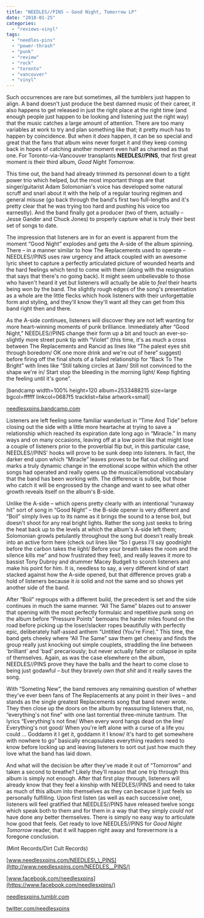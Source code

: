 ```yaml
---
title: "NEEDLES//PINS – Good Night, Tomorrow LP"
date: "2018-01-25"
categories: 
  - "reviews-vinyl"
tags: 
  - "needles-pins"
  - "power-thrash"
  - "punk"
  - "review"
  - "rock"
  - "toronto"
  - "vancouver"
  - "vinyl"
---
```


Such occurrences are rare but sometimes, all the tumblers just happen to align. A band doesn't just produce the best damned music of their career, it also happens to get released in just the right place at the right time (and enough people just happen to be looking and listening just the right way) that the music catches a large amount of attention. There are too many variables at work to try and plan something like that; it pretty much has to happen by coincidence. But when it _does_ happen, it can be so special and great that the fans that album wins never forget it and they keep coming back in hopes of catching another moment even half as charmed as that one. For Toronto-via-Vancouver transplants **NEEDLES//PINS**, that first great moment is their third album, _Good Night Tomorrow_.

This time out, the band had already trimmed its personnel down to a tight power trio which helped, but the most important things are that singer/guitarist Adam Solomonian's voice has developed some natural scruff and snarl about it with the help of a regular touring regimen and general misuse (go back through the band's first two full-lengths and it's pretty clear that he was trying too hard and pushing his voice too earnestly). And the band finally got a producer (two of them, actually – Jesse Gander and Chuck Jones) to properly capture what is truly their best set of songs to date.

The impression that listeners are in for an event is apparent from the moment “Good Night” explodes and gets the A-side of the album spinning. There – in a manner similar to how The Replacements used to operate – NEEDLES//PINS uses raw urgency and attack coupled with an awesome lyric sheet to capture a perfectly articulated picture of wounded hearts and the hard feelings which tend to come with them (along with the resignation that says that there's no going back). It might seem unbelievable to those who haven't heard it yet but listeners will actually be able to _feel_ their hearts being won by the band. The slightly rough edges of the song's presentation as a whole are the little flecks which hook listeners with their unforgettable form and styling, and they'll know they'll want all they can get from this band right then and there.

As the A-side continues, listeners will discover they are not left wanting for more heart-winning moments of punk brilliance. Immediately after “Good Night,” NEEDLES//PINS change their form up a bit and touch an ever-so-slightly more street punk tip with “Violet” (this time, it's as much a cross between The Replacements and Rancid as lines like “The palest eyes shit through boredom/ OK one more drink and we're out of here” suggest) before firing off the final shots of a failed relationship for “Back To The Bright” with lines like “Still talking circles at 3am/ Still not convinced to the shape we're in/ Start stop the bleeding in the morning light/ Keep fighting the feeling until it's gone”.

\[bandcamp width=100% height=120 album=2533488215 size=large bgcol=ffffff linkcol=0687f5 tracklist=false artwork=small\]

[needlesxpins.bandcamp.com](https://needlesxpins.bandcamp.com/)

Listeners are left feeling some familiar wanderlust in “Time And Tide” before closing out the side with a little more heartache at trying to save a relationship which reached its expiration date long ago in “Miracle.” In many ways and on many occasions, leaving off at a low point like that might lose a couple of listeners prior to the proverbial flip but, in this particular case, NEEDLES//PINS' hooks will prove to be sunk deep into listeners. In fact, the darker end upon which “Miracle” leaves proves to be flat out chilling and marks a truly dynamic change in the emotional scope within which the other songs had operated and really opens up the musical/emotional vocabulary that the band has been working with. The difference is subtle, but those who catch it will be engrossed by the change and want to see what other growth reveals itself on the album's B-side.

Unlike the A-side – which opens pretty clearly with an intentional “runaway hit” sort of song in “Good Night” – the B-side opener is very different and “Boil” simply lives up to its name as it brings the sound to a tense boil, but doesn't shoot for any real bright lights. Rather the song just seeks to bring the heat back up to the levels at which the album's A-side left them; Solomonian growls petulantly throughout the song but doesn't really break into an active form here (check out lines like “So I guess I'll say goodnight before the carbon takes the light/ Before your breath takes the room and the silence kills me” and how frustrated they feel), and really leaves it more to bassist Tony Dubroy and drummer Macey Budgell to scorch listeners and make his point for him. It is, needless to say, a very different kind of start stacked against how the A-side opened, but that difference proves grab a hold of listeners because it _is_ solid and not the same and so shows yet another side of the band.

After “Boil” regroups with a different build, the precedent is set and the side continues in much the same manner. “All The Same” blazes out to answer that opening with the most perfectly formulaic and repetitive punk song on the album before “Pressure Points” bemoans the harder miles found on the road before picking up the loser/slacker ropes beautifully with perfectly epic, deliberately half-assed anthem “Untitled (You're Fine).” This time, the band gets cheeky where “All The Same” saw them get cheesy and finds the group really just knocking out simple couplets, straddling the line between 'brilliant' and 'bad' precariously; but never actually falter or collapse in spite of themselves. Again, as was the case elsewhere on the album, NEEDLES//PINS prove they have the balls and the heart to come close to being just godawful – but they bravely _own that shit_ and it really saves the song.

With “Someting New”, the band removes any remaining question of whether they've ever been fans of The Replacements at any point in their lives – and stands as the single greatest Replacements song that band never wrote. They then close up the doors on the album by reassuring listeners that, no, “everything's not fine” with one last torrential three-minute tantrum. The lyrics “Everything's not fine/ When every word hangs dead on the line/ Everything's not good/ When you're left alone with a curse of a life you could ... Goddamn it I get it, goddamn it I know/ It's hard to get somewhere with nowhere to go” basically encapsulates everything readers need to know before locking up and leaving listeners to sort out just how much they love what the band has laid down.

And what will the decision be after they've made it out of “Tomorrow” and taken a second to breathe? Likely they’ll reason that one trip through this album is simply not enough. After that first play through, listeners will already know that they feel a kinship with NEEDLES//PINS and need to take as much of this album into themselves as they can because it just feels so personally fulfilling. Upon first listen (as well as each successive one), listeners will feel gratified that NEEDLES//PINS have released twelve songs which speak both to them and for them in a way that they simply _could not_ have done any better themselves. There is simply no easy way to articulate how good that feels. Get ready to love NEEDLES//PINS for _Good Night Tomorrow_ reader, that it will happen right away and forevermore is a foregone conclusion.

(Mint Records/Dirt Cult Records)

[www.needlesxpins.com/NEEDLES\_\_PINS](http://www.needlesxpins.com/NEEDLES__PINS/)

[www.facebook.com/needlesxpins](https://www.facebook.com/needlesxpins/)

[needlesxpins.tumblr.com](http://needlesxpins.tumblr.com/)

[twitter.com/needlesxpins](https://twitter.com/needlesxpins)
